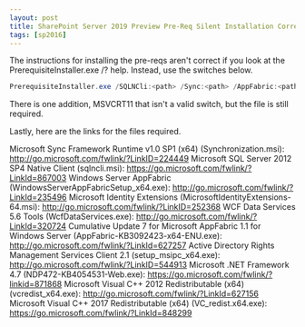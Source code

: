 ```yaml
---
layout: post
title: SharePoint Server 2019 Preview Pre-Req Silent Installation Correction
tags: [sp2016]
---
```


The instructions for installing the pre-reqs aren't correct if you look at the PrerequisiteInstaller.exe /? help. Instead, use the switches below.

```powershell
PrerequisiteInstaller.exe /SQLNCli:<path> /Sync:<path> /AppFabric:<path> /IDFX11:<path> /MSIPCClient:<path> /KB3092423:<Path> /WCFDataServices56:<path> /DotNot472:<path> /MSVCRT141:<path>
```

There is one addition, MSVCRT11 that isn't a valid switch, but the file is still required.

Lastly, here are the links for the files required.

Microsoft Sync Framework Runtime v1.0 SP1 (x64) (Synchronization.msi): <http://go.microsoft.com/fwlink/?LinkID=224449>
Microsoft SQL Server 2012 SP4 Native Client (sqlncli.msi): <https://go.microsoft.com/fwlink/?LinkId=867003>
Windows Server AppFabric (WindowsServerAppFabricSetup_x64.exe): <http://go.microsoft.com/fwlink/?LinkId=235496>
Microsoft Identity Extensions (MicrosoftIdentityExtensions-64.msi): <http://go.microsoft.com/fwlink/?LinkID=252368>
WCF Data Services 5.6 Tools (WcfDataServices.exe): <http://go.microsoft.com/fwlink/?LinkId=320724>
Cumulative Update 7 for Microsoft AppFabric 1.1 for Windows Server (AppFabric-KB3092423-x64-ENU.exe): <http://go.microsoft.com/fwlink/?LinkId=627257>
Active Directory Rights Management Services Client 2.1 (setup_msipc_x64.exe): <http://go.microsoft.com/fwlink/?LinkID=544913>
Microsoft .NET Framework 4.7 (NDP472-KB4054531-Web.exe): <https://go.microsoft.com/fwlink/?linkid=871868>
Microsoft Visual C++ 2012 Redistributable (x64) (vcredist_x64.exe): <http://go.microsoft.com/fwlink/?LinkId=627156>
Microsoft Visual C++ 2017 Redistributable (x64) (VC_redist.x64.exe): <https://go.microsoft.com/fwlink/?LinkId=848299>